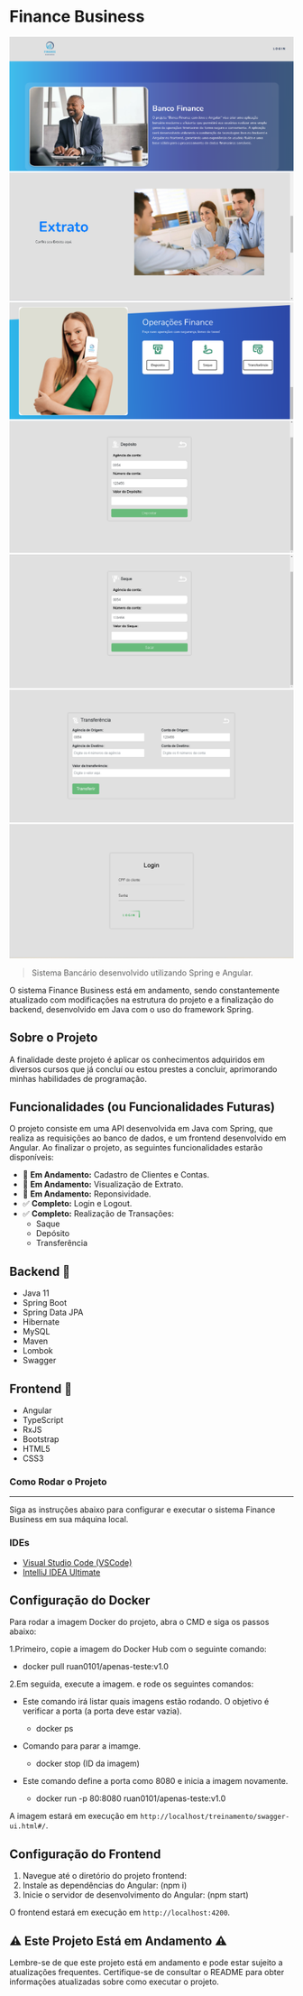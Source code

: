 # Finance Business

![Descrição da Imagem](view/view/src/assets/github/Inicio.png)
![Descrição da Imagem](view/view/src/assets/github/extrato.png)
![Descrição da Imagem](view/view/src/assets/github/operacoes.png)
![Descrição da Imagem](view/view/src/assets/github/Deposito.png)
![Descrição da Imagem](view/view/src/assets/github/Saque.png)
![Descrição da Imagem](view/view/src/assets/github/Transferencia.png)
![Descrição da Imagem](view/view/src/assets/github/Telalogin2.png)

> Sistema Bancário desenvolvido utilizando Spring e Angular.

O sistema Finance Business está em andamento, sendo constantemente atualizado com modificações na estrutura do projeto e a finalização do backend, desenvolvido em Java com o uso do framework Spring.

## Sobre o Projeto

A finalidade deste projeto é aplicar os conhecimentos adquiridos em diversos cursos que já concluí ou estou prestes a concluir, aprimorando minhas habilidades de programação.

## Funcionalidades (ou Funcionalidades Futuras)

O projeto consiste em uma API desenvolvida em Java com Spring, que realiza as requisições ao banco de dados, e um frontend desenvolvido em Angular. Ao finalizar o projeto, as seguintes funcionalidades estarão disponíveis:

- 🔄 **Em Andamento:** Cadastro de Clientes e Contas.
- 🔄 **Em Andamento:** Visualização de Extrato.
- 🔄 **Em Andamento:** Reponsividade.
- ✅ **Completo:** Login e Logout.
- ✅ **Completo:** Realização de Transações:
  - Saque
  - Depósito
  - Transferência

## Backend 🚀

- Java 11
- Spring Boot
- Spring Data JPA
- Hibernate
- MySQL
- Maven
- Lombok
- Swagger

## Frontend 🚀

- Angular
- TypeScript
- RxJS
- Bootstrap
- HTML5
- CSS3

### Como Rodar o Projeto
---
Siga as instruções abaixo para configurar e executar o sistema Finance Business em sua máquina local.

### IDEs

- [Visual Studio Code (VSCode)](https://code.visualstudio.com/)
- [IntelliJ IDEA Ultimate](https://www.jetbrains.com/ide)

## Configuração do Docker

Para rodar a imagem Docker do projeto, abra o CMD e siga os passos abaixo:

1.Primeiro, copie a imagem do Docker Hub com o seguinte comando:

- docker pull ruan0101/apenas-teste:v1.0

2.Em seguida, execute a imagem. e rode os seguintes comandos:

- Este comando irá listar quais imagens estão rodando. O objetivo é verificar a porta (a porta deve estar vazia).
  - docker ps 

- Comando para parar a imamge.
  - docker stop (ID da imagem)

- Este comando define a porta como 8080 e inicia a imagem novamente.
  - docker run -p 80:8080 ruan0101/apenas-teste:v1.0


A imagem estará em execução em  `http://localhost/treinamento/swagger-ui.html#/`.

## Configuração do Frontend

1. Navegue até o diretório do projeto frontend:
2. Instale as dependências do Angular: (npm i)
3. Inicie o servidor de desenvolvimento do Angular: (npm start)

O frontend estará em execução em `http://localhost:4200`.

## ⚠️ Este Projeto Está em Andamento ⚠️
Lembre-se de que este projeto está em andamento e pode estar sujeito a atualizações frequentes. Certifique-se de consultar o README para obter informações atualizadas sobre como executar o projeto.
